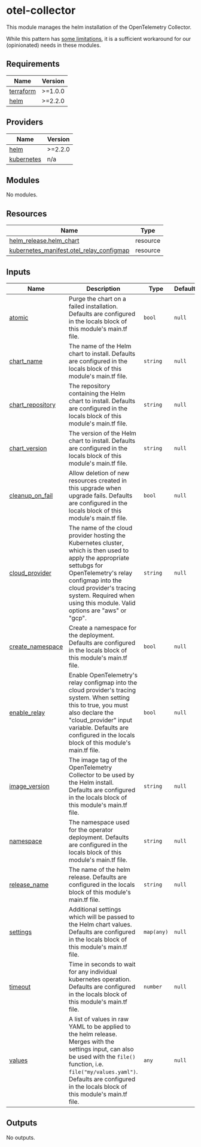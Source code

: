# otel-collector
This module manages the helm installation of the OpenTelemetry Collector.

While this pattern has [some limitations](https://github.com/hashicorp/terraform/issues/24142#issuecomment-938106778), it is a sufficient workaround for our (opinionated) needs in these modules.

## Requirements

| Name | Version |
|------|---------|
| <a name="requirement_terraform"></a> [terraform](#requirement\_terraform) | >=1.0.0 |
| <a name="requirement_helm"></a> [helm](#requirement\_helm) | >=2.2.0 |

## Providers

| Name | Version |
|------|---------|
| <a name="provider_helm"></a> [helm](#provider\_helm) | >=2.2.0 |
| <a name="provider_kubernetes"></a> [kubernetes](#provider\_kubernetes) | n/a |

## Modules

No modules.

## Resources

| Name | Type |
|------|------|
| [helm_release.helm_chart](https://registry.terraform.io/providers/hashicorp/helm/latest/docs/resources/release) | resource |
| [kubernetes_manifest.otel_relay_configmap](https://registry.terraform.io/providers/hashicorp/kubernetes/latest/docs/resources/manifest) | resource |

## Inputs

| Name | Description | Type | Default | Required |
|------|-------------|------|---------|:--------:|
| <a name="input_atomic"></a> [atomic](#input\_atomic) | Purge the chart on a failed installation. Defaults are configured in the locals block of this module's main.tf file. | `bool` | `null` | no |
| <a name="input_chart_name"></a> [chart\_name](#input\_chart\_name) | The name of the Helm chart to install. Defaults are configured in the locals block of this module's main.tf file. | `string` | `null` | no |
| <a name="input_chart_repository"></a> [chart\_repository](#input\_chart\_repository) | The repository containing the Helm chart to install. Defaults are configured in the locals block of this module's main.tf file. | `string` | `null` | no |
| <a name="input_chart_version"></a> [chart\_version](#input\_chart\_version) | The version of the Helm chart to install. Defaults are configured in the locals block of this module's main.tf file. | `string` | `null` | no |
| <a name="input_cleanup_on_fail"></a> [cleanup\_on\_fail](#input\_cleanup\_on\_fail) | Allow deletion of new resources created in this upgrade when upgrade fails. Defaults are configured in the locals block of this module's main.tf file. | `bool` | `null` | no |
| <a name="input_cloud_provider"></a> [cloud\_provider](#input\_cloud\_provider) | The name of the cloud provider hosting the Kubernetes cluster, which is then used to apply the appropriate settubgs for OpenTelemetry's relay configmap into the cloud provider's tracing system. Required when using this module. Valid options are "aws" or "gcp". | `string` | `null` | no |
| <a name="input_create_namespace"></a> [create\_namespace](#input\_create\_namespace) | Create a namespace for the deployment. Defaults are configured in the locals block of this module's main.tf file. | `bool` | `null` | no |
| <a name="input_enable_relay"></a> [enable\_relay](#input\_enable\_relay) | Enable OpenTelemetry's relay configmap into the cloud provider's tracing system. When setting this to true, you must also declare the "cloud\_provider" input variable. Defaults are configured in the locals block of this module's main.tf file. | `bool` | `null` | no |
| <a name="input_image_version"></a> [image\_version](#input\_image\_version) | The image tag of the OpenTelemetry Collector to be used by the Helm install. Defaults are configured in the locals block of this module's main.tf file. | `string` | `null` | no |
| <a name="input_namespace"></a> [namespace](#input\_namespace) | The namespace used for the operator deployment. Defaults are configured in the locals block of this module's main.tf file. | `string` | `null` | no |
| <a name="input_release_name"></a> [release\_name](#input\_release\_name) | The name of the helm release. Defaults are configured in the locals block of this module's main.tf file. | `string` | `null` | no |
| <a name="input_settings"></a> [settings](#input\_settings) | Additional settings which will be passed to the Helm chart values. Defaults are configured in the locals block of this module's main.tf file. | `map(any)` | `null` | no |
| <a name="input_timeout"></a> [timeout](#input\_timeout) | Time in seconds to wait for any individual kubernetes operation. Defaults are configured in the locals block of this module's main.tf file. | `number` | `null` | no |
| <a name="input_values"></a> [values](#input\_values) | A list of values in raw YAML to be applied to the helm release. Merges with the settings input, can also be used with the `file()` function, i.e. `file("my/values.yaml")`. Defaults are configured in the locals block of this module's main.tf file. | `any` | `null` | no |

## Outputs

No outputs.
